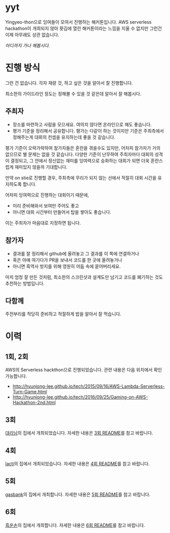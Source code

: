 # yyt

Yingyeo-thon으로 잉여들이 모여서 진행하는 해커톤입니다.
AWS serverless hackathon이 개최되지 않아 홧김에 열린 해커톤이라는 느낌을 지울 수 없지만 그런건 이제 아무래도 상관 없습니다.

*어디까지 가나 해봅시다.*

# 진행 방식

그런 건 없습니다.
각자 재량 것, 하고 싶은 것을 알아서 잘 진행합니다.

최소한의 가이드라인 정도는 정해볼 수 있을 것 같은데 알아서 잘 해봅시다.

## 주최자

- 장소를 마련하고 사람을 모으세요. 여의치 않다면 온라인으로 해도 좋습니다.
- 평가 기준을 정리해서 공유합니다. 평가는 다같이 하는 것이지만 기준은 주최측에서 정해주는게 대회의 컨셉을 유지하는데 좋을 것 같습니다.

평가 기준이 오락가락하여 참가자들은 혼란을 겪을수도 있지만, 어차피 참가자가 거의 없으므로 별 문제는 없을 것 같습니다.
다양한 기준이 난무하여 주최자마다 대회의 성격이 결정되고, 그 안에서 정신없는 재미를 잉여력으로 승화하는 대회가 되면 더욱 혼란스럽게 재미있지 않을까 기대합니다.

만약 on stie로 진행할 경우, 주최측에 무리가 되지 않는 선에서 적절히 대회 시간을 유지하도록 합니다.

어차피 잉여력으로 진행하는 대회이기 때문에,
- 미리 준비해와서 보여만 주어도 좋고
- 아니면 대회 시간부터 만들어서 탑을 쌓아도 좋습니다.

이는 주최자가 마음대로 지정하면 됩니다.

## 참가자

- 결과를 잘 정리해서 github에 올려놓고 그 결과를 이 쪽에 연결하거나
- 혹은 아예 여기다가 PR을 보내서 코드를 한 곳에 올려놓거나
- 아니면 흑역사 방지를 위해 영원히 어둠 속에 묻어버리세요.

마치 엄청 잘 만든 것처럼, 최소한의 스크린샷과 설계도만 남기고 코드를 폐기하는 것도 추천하는 방법입니다.

## 다함께

주전부리를 적당히 준비하고 적절하게 밥을 알아서 잘 먹습니다.

# 이력

## 1회, 2회

AWS의 Serverless hackthon으로 진행되었습니다. 관련 내용은 다음 위치에서 확인 가능합니다.

- http://hyunjong-lee.github.io/tech/2015/09/16/AWS-Lambda-Serverless-Turn-Game.html
- http://hyunjong-lee.github.io/tech/2016/09/25/Gaming-on-AWS-Hackathon-2nd.html

## 3회

[대리님](https://github.com/hyunjong-lee)의 집에서 개최되었습니다. 자세한 내용은 [3회 README](https://github.com/lacti/yyt/blob/master/3/README.md)를 참고 바랍니다.

## 4회

[lacti](https://github.com/lacti)의 집에서 개최되었습니다. 자세한 내용은 [4회 README](https://github.com/lacti/yyt/blob/master/4/README.md)를 참고 바랍니다.

## 5회

[gasbank](https://github.com/gasbank)의 집에서 개최합니다. 자세한 내용은 [5회 README](https://github.com/lacti/yyt/blob/master/5/README.md)를 참고 바랍니다.

## 6회

[흑운손](https://github.com/dplusic)의 집에서 개최합니다. 자세한 내용은 [6회 README](https://github.com/lacti/yyt/blob/master/6/README.md)를 참고 바랍니다.

